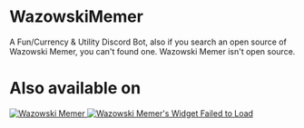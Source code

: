 # WazowskiMemer
A Fun/Currency &amp; Utility Discord Bot, also if you search an open source of Wazowski Memer, you can't found one. Wazowski Memer isn't open source.

# Also available on

<a href="https://top.gg/bot/757307068943302776">
    <img src="https://top.gg/api/widget/757307068943302776.svg" alt="Wazowski Memer" />
</a>

<a href="https://botsfordiscord.com/bots/757307068943302776" >
            <img src="https://botsfordiscord.com/api/bot/757307068943302776/widget?theme=black" title="Visit Wazowski Memer listed on Bots for Discord!" alt="Wazowski Memer's Widget Failed to Load" /></a>

